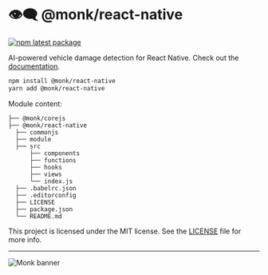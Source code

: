 # 👁️‍🗨️ @monk/react-native
[![npm latest package](https://img.shields.io/npm/v/@monk/react-native/latest.svg)](https://www.npmjs.com/package/@monk/react-native)

AI-powered vehicle damage detection for React Native.
Check out the [documentation](https://monkvision.github.io/monk/docs).

```sh
npm install @monk/react-native
yarn add @monk/react-native
```

Module content:
```
├── @monk/corejs
├── @monk/react-native
  ├── commonjs
  ├── module
  ├── src
      ├── components
      ├── functions
      ├── hooks
      ├── views
      └── index.js
  ├── .babelrc.json
  ├── .editorconfig
  ├── LICENSE
  ├── package.json
  └── README.md
```

This project is licensed under the MIT license. See the [LICENSE](LICENSE) file for more info.

----
![Monk banner](https://raw.githubusercontent.com/monkvision/monk/master/assets/banner.webp)
